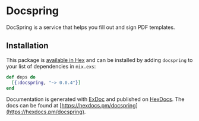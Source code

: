 # Docspring

DocSpring is a service that helps you fill out and sign PDF templates.

## Installation

This package is [available in Hex](https://hex.pm) and can be installed
by adding `docspring` to your list of dependencies in `mix.exs`:

```elixir
def deps do
  [{:docspring, "~> 0.0.4"}]
end
```

Documentation is generated with [ExDoc](https://github.com/elixir-lang/ex_doc)
and published on [HexDocs](https://hexdocs.pm). The docs can
be found at [https://hexdocs.pm/docspring](https://hexdocs.pm/docspring).
